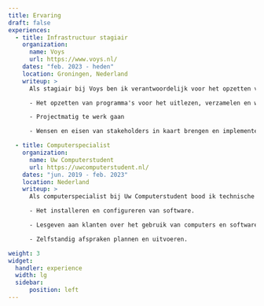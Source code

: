 ```yaml
---
title: Ervaring
draft: false
experiences:
  - title: Infrastructuur stagiair
    organization:
      name: Voys
      url: https://www.voys.nl/
    dates: "feb. 2023 - heden"
    location: Groningen, Nederland
    writeup: >
      Als stagiair bij Voys ben ik verantwoordelijk voor het opzetten van een single source of truth (SSOT). Mijn verantwoordelijkheden omvatten:

      - Het opzetten van programma's voor het uitlezen, verzamelen en weergeven van hardware- en netwerkinformatie

      - Projectmatig te werk gaan

      - Wensen en eisen van stakeholders in kaart brengen en implementeren

  - title: Computerspecialist
    organization:
      name: Uw Computerstudent
      url: https://uwcomputerstudent.nl/
    dates: "jun. 2019 - feb. 2023"
    location: Nederland
    writeup: >
      Als computerspecialist bij Uw Computerstudent bood ik technische ondersteuning aan klanten met computerproblemen. Mijn verantwoordelijkheden omvatten:

      - Het installeren en configureren van software.

      - Lesgeven aan klanten over het gebruik van computers en software.

      - Zelfstandig afspraken plannen en uitvoeren.

weight: 3
widget:
  handler: experience
  width: lg
  sidebar:
      position: left
---
```

